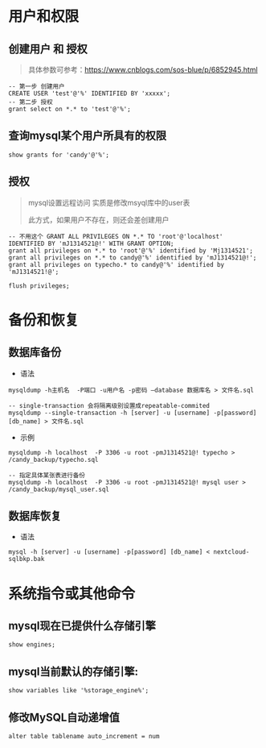 # 用户和权限

## 创建用户 和 授权

> 具体参数可参考：https://www.cnblogs.com/sos-blue/p/6852945.html

```mysql
-- 第一步 创建用户
CREATE USER 'test'@'%' IDENTIFIED BY 'xxxxx';
-- 第二步 授权
grant select on *.* to 'test'@'%';
```

## 查询mysql某个用户所具有的权限

```mysql
show grants for 'candy'@'%';
```

## 授权

> mysql设置远程访问 实质是修改msyql库中的user表
>
> 此方式，如果用户不存在，则还会差创建用户

``` mysql
-- 不用这个 GRANT ALL PRIVILEGES ON *.* TO 'root'@'localhost' IDENTIFIED BY 'mJ1314521@!' WITH GRANT OPTION;
grant all privileges on *.* to 'root'@'%' identified by 'Mj1314521';
grant all privileges on *.* to candy@'%' identified by 'mJ1314521@!';
grant all privileges on typecho.* to candy@'%' identified by 'mJ1314521!@';

flush privileges;
```

# 备份和恢复

## 数据库备份

* 语法

```mysql
mysqldump -h主机名  -P端口 -u用户名 -p密码 –database 数据库名 > 文件名.sql

-- single-transaction 会将隔离级别设置成repeatable-commited
mysqldump --single-transaction -h [server] -u [username] -p[password] [db_name] > 文件名.sql
```

* 示例

```mysql
mysqldump -h localhost  -P 3306 -u root -pmJ1314521@! typecho > /candy_backup/typecho.sql

-- 指定具体某张表进行备份
mysqldump -h localhost  -P 3306 -u root -pmJ1314521@! mysql user > /candy_backup/mysql_user.sql
```

## 数据库恢复

* 语法

```mysql
mysql -h [server] -u [username] -p[password] [db_name] < nextcloud-sqlbkp.bak
```

# 系统指令或其他命令

## mysql现在已提供什么存储引擎

```mysql
show engines;
```

## mysql当前默认的存储引擎:

```mysql
show variables like '%storage_engine%';
```

##  修改MySQL自动递增值

``` mysql
alter table tablename auto_increment = num
```

